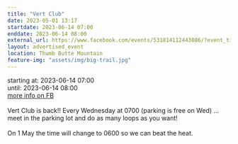```yaml
---
title: "Vert Club"
date: 2023-05-01 13:17
startdate: 2023-06-14 07:00
enddate: 2023-06-14 08:00
external_url: https://www.facebook.com/events/531814112443086/?event_time_id=531814132443084
layout: advertised_event
location: Thumb Butte Mountain
feature-img: "assets/img/big-trail.jpg"
---
```


starting at: 2023-06-14 07:00<br>until: 2023-06-14 08:00<br><a href="https://www.facebook.com/events/531814112443086/?event_time_id=531814132443084">more info on FB</a><br><br>Vert Club is back!! Every Wednesday at 0700 (parking is free on Wed) … meet in the parking lot and do as many loops as you want!<br>
  <br>
  On 1 May the time will change to 0600 so we can beat the heat.<br>
  <br>
  
